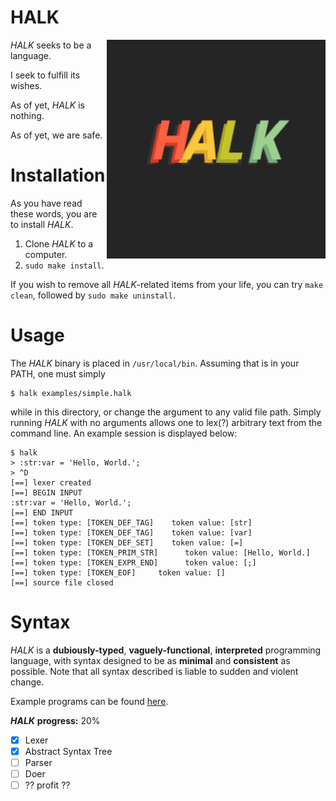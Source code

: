 # HALK

<img src="./resources/HALK_FINAL.svg" width="350" align="right">

*HALK* seeks to be a language.

I seek to fulfill its wishes.

As of yet, *HALK* is nothing.

As of yet, we are safe.

# Installation

As you have read these words, you are to install *HALK*.

1. Clone *HALK* to a computer.
2. `sudo make install`.

If you wish to remove all *HALK*-related items from your life, you can try `make clean`, followed 
by `sudo make uninstall`.

# Usage

The *HALK* binary is placed in `/usr/local/bin`. Assuming that is in your PATH, one must simply

```shell
$ halk examples/simple.halk
```

while in this directory, or change the argument to any valid file path. Simply running *HALK* with no arguments allows one
to lex(?) arbitrary text from the command line. An example session is displayed below:

```shell
$ halk
> :str:var = 'Hello, World.';
> ^D
[==] lexer created
[==] BEGIN INPUT
:str:var = 'Hello, World.';
[==] END INPUT
[==] token type: [TOKEN_DEF_TAG]    token value: [str]
[==] token type: [TOKEN_DEF_TAG]    token value: [var]
[==] token type: [TOKEN_DEF_SET]    token value: [=]
[==] token type: [TOKEN_PRIM_STR]      token value: [Hello, World.]
[==] token type: [TOKEN_EXPR_END]      token value: [;]
[==] token type: [TOKEN_EOF]     token value: []
[==] source file closed
```

# Syntax

*HALK* is a **dubiously-typed**, **vaguely-functional**, **interpreted**  programming language, with syntax designed to be as
**minimal** and **consistent** as possible.
Note that all syntax described is liable to sudden and violent change.

Example programs can be found [here](examples/).

***HALK*** **progress:** 20%

- [x] Lexer
- [x] Abstract Syntax Tree
- [ ] Parser
- [ ] Doer
- [ ] ?? profit ??
